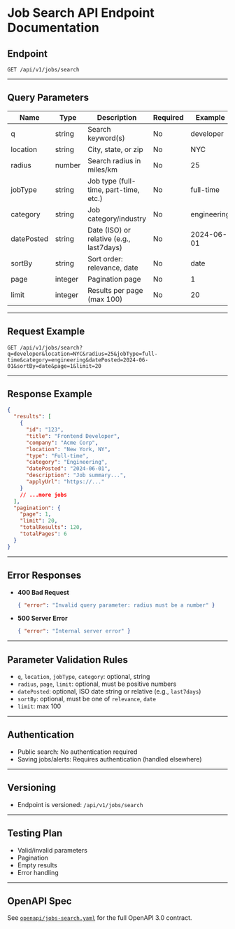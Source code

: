 # Job Search API Endpoint Documentation

## Endpoint
`GET /api/v1/jobs/search`

---

## Query Parameters
| Name        | Type    | Description                                      | Required | Example                |
|-------------|---------|--------------------------------------------------|----------|------------------------|
| q           | string  | Search keyword(s)                                | No       | developer              |
| location    | string  | City, state, or zip                              | No       | NYC                    |
| radius      | number  | Search radius in miles/km                        | No       | 25                     |
| jobType     | string  | Job type (full-time, part-time, etc.)            | No       | full-time              |
| category    | string  | Job category/industry                            | No       | engineering            |
| datePosted  | string  | Date (ISO) or relative (e.g., last7days)         | No       | 2024-06-01             |
| sortBy      | string  | Sort order: relevance, date                      | No       | date                   |
| page        | integer | Pagination page                                  | No       | 1                      |
| limit       | integer | Results per page (max 100)                       | No       | 20                     |

---

## Request Example
```
GET /api/v1/jobs/search?q=developer&location=NYC&radius=25&jobType=full-time&category=engineering&datePosted=2024-06-01&sortBy=date&page=1&limit=20
```

---

## Response Example
```json
{
  "results": [
    {
      "id": "123",
      "title": "Frontend Developer",
      "company": "Acme Corp",
      "location": "New York, NY",
      "type": "Full-time",
      "category": "Engineering",
      "datePosted": "2024-06-01",
      "description": "Job summary...",
      "applyUrl": "https://..."
    }
    // ...more jobs
  ],
  "pagination": {
    "page": 1,
    "limit": 20,
    "totalResults": 120,
    "totalPages": 6
  }
}
```

---

## Error Responses
- **400 Bad Request**
  ```json
  { "error": "Invalid query parameter: radius must be a number" }
  ```
- **500 Server Error**
  ```json
  { "error": "Internal server error" }
  ```

---

## Parameter Validation Rules
- `q`, `location`, `jobType`, `category`: optional, string
- `radius`, `page`, `limit`: optional, must be positive numbers
- `datePosted`: optional, ISO date string or relative (e.g., `last7days`)
- `sortBy`: optional, must be one of `relevance`, `date`
- `limit`: max 100

---

## Authentication
- Public search: No authentication required
- Saving jobs/alerts: Requires authentication (handled elsewhere)

---

## Versioning
- Endpoint is versioned: `/api/v1/jobs/search`

---

## Testing Plan
- Valid/invalid parameters
- Pagination
- Empty results
- Error handling

---

## OpenAPI Spec
See [`openapi/jobs-search.yaml`](./jobs-search.yaml) for the full OpenAPI 3.0 contract. 